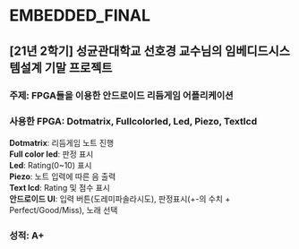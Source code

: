 # EMBEDDED_FINAL

## [21년 2학기] 성균관대학교 선호경 교수님의 임베디드시스템설계 기말 프로젝트
### 주제: FPGA들을 이용한 안드로이드 리듬게임 어플리케이션
### 사용한 FPGA: Dotmatrix, Fullcolorled, Led, Piezo, Textlcd  
__Dotmatrix__: 리듬게임 노트 진행  
__Full color led__: 판정 표시  
__Led__: Rating(0~10) 표시  
__Piezo__: 노트 입력에 따른 음 출력  
__Text lcd__: Rating 및 점수 표시  
__안드로이드 UI__: 입력 버튼(도레미파솔라시도), 판정표시(+-의 수치 + Perfect/Good/Miss), 노래 선택  
### 성적: A+
